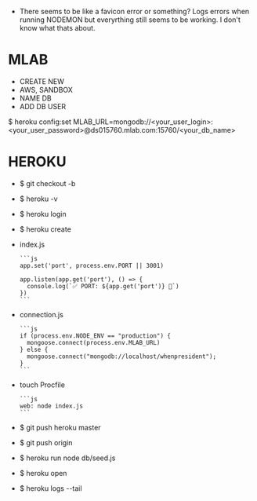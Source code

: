 
- There seems to be like a favicon error or something? Logs errors when running NODEMON but everyrthing still seems to be working. I don't know what thats about.




# MLAB

+ CREATE NEW
+ AWS, SANDBOX
+ NAME DB
+ ADD DB USER

$ heroku config:set MLAB_URL=mongodb://<your_user_login>:<your_user_password>@ds015760.mlab.com:15760/<your_db_name>




# HEROKU

+ $ git checkout -b <deploying-branch>

+ $ heroku -v
+ $ heroku login

+ $ heroku create <your-app-name>

+ index.js

      ```js
      app.set('port', process.env.PORT || 3001)

      app.listen(app.get('port'), () => {
        console.log(`✅ PORT: ${app.get('port')} 🌟`)
      })
      ```

+ connection.js

      ```js
      if (process.env.NODE_ENV == "production") {
        mongoose.connect(process.env.MLAB_URL)
      } else {
        mongoose.connect("mongodb://localhost/whenpresident");
      }
      ```


+ touch Procfile

      ```js
      web: node index.js
      ```

+ $ git push heroku master
+ $ git push origin <branch>

+ $ heroku run node db/seed.js

+ $ heroku open



+ $ heroku logs --tail
